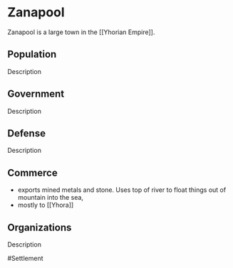 # Zanapool
Zanapool is a large town in the [[Yhorian Empire]]. 

## Population
Description

## Government
Description

## Defense
Description

## Commerce
- exports mined metals and stone. Uses top of river to float things out of mountain into the sea, 
- mostly to [[Yhora]]

## Organizations
Description

#Settlement 